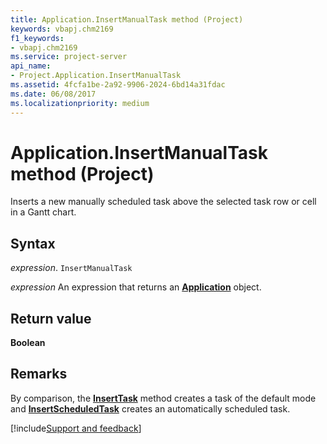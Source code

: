 ```yaml
---
title: Application.InsertManualTask method (Project)
keywords: vbapj.chm2169
f1_keywords:
- vbapj.chm2169
ms.service: project-server
api_name:
- Project.Application.InsertManualTask
ms.assetid: 4fcfa1be-2a92-9906-2024-6bd14a31fdac
ms.date: 06/08/2017
ms.localizationpriority: medium
---
```



# Application.InsertManualTask method (Project)

Inserts a new manually scheduled task above the selected task row or cell in a Gantt chart.


## Syntax

_expression_. `InsertManualTask`

 _expression_ An expression that returns an **[Application](Project.Application.md)** object.


## Return value

 **Boolean**


## Remarks

By comparison, the **[InsertTask](Project.Application.InsertTask.md)** method creates a task of the default mode and **[InsertScheduledTask](Project.Application.InsertScheduledTask.md)** creates an automatically scheduled task.

[!include[Support and feedback](~/includes/feedback-boilerplate.md)]